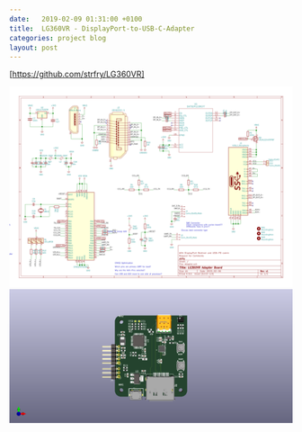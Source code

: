 ```yaml
---
date:	2019-02-09 01:31:00 +0100
title:	LG360VR - DisplayPort-to-USB-C-Adapter
categories: project blog
layout: post
---
```


[https://github.com/strfry/LG360VR]

![](../images/Adapter.svg)
![](../images/lg360vr-pcb1.png)
